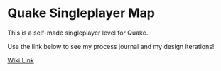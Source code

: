 # Quake Singleplayer Map
This is a self-made singleplayer level for Quake.

Use the link below to see my process journal and my design iterations!

[Wiki Link](https://github.com/mmenke42/QuakeSingleplayer/wiki)
